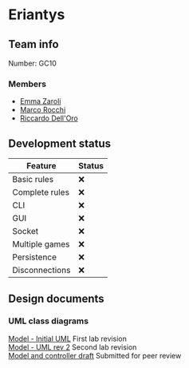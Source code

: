 # Eriantys

## Team info

Number: GC10

### Members

- [Emma Zaroli](https://github.com/emmazaroli)
- [Marco Rocchi](https://github.com/marcorocchi)
- [Riccardo Dell'Oro](https://github.com/riccardodelloro)

## Development status

| Feature        | Status |
| -------------- | ------ |
| Basic rules    | :x:    |
| Complete rules | :x:    |
| CLI            | :x:    |
| GUI            | :x:    |
| Socket         | :x:    |
| Multiple games | :x:    |
| Persistence    | :x:    |
| Disconnections | :x:    |

## Design documents

### UML class diagrams

[Model - Initial UML](Deliverables/UML/20220315%20-%20Model%20initial.png) First lab revision  
[Model - UML rev 2](Deliverables/UML/20220322%20-%20Model%20rev%202.png) Second lab revision  
[Model and controller draft](Deliverables/UML/20220328%20-%20Model%20for%20peer%20review.png) Submitted for peer review
